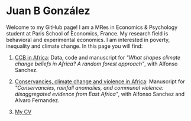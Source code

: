 # Juan B González

Welcome to my GitHub page! 
I am a MRes in Economics & Psychology student at Paris School of Economics, France. My research field is behavioral and experimental economics. I am interested in poverty, inequality and climate change. In this page you will find: 

1. [CCB in Africa](https://github.com/jbgb13/PredictorsCCB_PLOS.git): Data, code and manuscript for _"What shapes climate change beliefs in Africa? A random forest approach"_, with Alfonso Sanchez.

2. [Conservancies, climate change and violence in Africa](https://github.com/jbgb13/conservancy/raw/main/Conservancies.pdf): Manuscript for _"Conservancies, rainfall anomalies, and communal violence: disaggregated evidence from East Africa"_, with Alfonso Sanchez and Alvaro Fernandez. 

2. [My CV](https://github.com/jbgb13/jbgb13/raw/main/CV.pdf)

